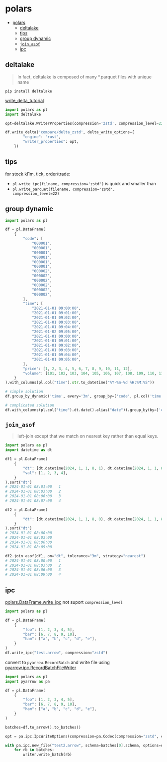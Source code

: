 # polars

- [polars](#polars)
  - [deltalake](#deltalake)
  - [tips](#tips)
  - [group dynamic](#group-dynamic)
  - [`join_asof`](#join_asof)
  - [ipc](#ipc)

## deltalake

> In fact, deltalake is composed of many *.parquet files with unique name

`pip install deltalake`

[write_delta_tutorial](https://blog.devgenius.io/harnessing-the-power-of-polars-and-delta-lake-for-data-processing-2d285ccfbef7)

```py
import polars as pl
import deltalake

opt=deltalake.WriterProperties(compression='zstd', compression_level=22)

df.write_delta('compare/delta_zstd', delta_write_options={
        "engine": "rust",
        "writer_properties": opt,
    })
```

## tips

for stock kl1m, tick, order/trade:
- `pl.write_ipc(filname, compression='zstd')` is quick and smaller than 
- `pl.write_parquet(filename, compression='zstd', compression_level=22)`

## group dynamic

```py
import polars as pl

df = pl.DataFrame(
    {
        "code": [
            "000001",
            "000001",
            "000001",
            "000001",
            "000001",
            "000001",
            "000002",
            "000002",
            "000002",
            "000002",
            "000002",
            "000002",
        ],
        "time": [
            "2021-01-01 09:00:00",
            "2021-01-01 09:01:00",
            "2021-01-01 09:02:00",
            "2021-01-01 09:03:00",
            "2021-01-01 09:04:00",
            "2021-01-02 09:05:00",
            "2021-01-01 09:00:00",
            "2021-01-01 09:01:00",
            "2021-01-01 09:02:00",
            "2021-01-01 09:03:00",
            "2021-01-01 09:04:00",
            "2021-01-01 09:05:00",
        ],
        "price": [1, 2, 3, 4, 5, 6, 7, 8, 9, 10, 11, 12],
        "volume": [101, 102, 103, 104, 105, 106, 107, 108, 109, 110, 111, 112],
    }
).with_columns(pl.col("time").str.to_datetime("%Y-%m-%d %H:%M:%S"))

# simple solution
df.group_by_dynamic('time', every='3m', group_by=['code', pl.col('time').dt.date().alias('date')]).agg(pl.col('volume', 'price').last())

# complicated solution
df.with_columns(pl.col("time").dt.date().alias("date")).group_by(by=['code', 'date']).map_groups(lambda x: x.sort('time').group_by_dynamic('time', every='3m').agg(pl.col('volume', 'price', 'code').last()))
```

## `join_asof`

> left-join except that we match on nearest key rather than equal keys.

```py
import polars as pl
import datetime as dt

df1 = pl.DataFrame(
    {
        "dt": [dt.datetime(2024, 1, 1, 8, 1), dt.datetime(2024, 1, 1, 8, 3), dt.datetime(2024, 1, 1, 8, 6), dt.datetime(2024, 1, 1, 8, 7)],
        "val": [1, 2, 3, 4],
    }
).sort("dt")
# 2024-01-01 08:01:00	1
# 2024-01-01 08:03:00	2
# 2024-01-01 08:06:00	3
# 2024-01-01 08:07:00	4

df2 = pl.DataFrame(
    {
        "dt": [dt.datetime(2024, 1, 1, 8, 0), dt.datetime(2024, 1, 1, 8, 3), dt.datetime(2024, 1, 1, 8, 6), dt.datetime(2024, 1, 1, 8, 9)],
    }
).sort("dt")
# 2024-01-01 08:00:00
# 2024-01-01 08:03:00
# 2024-01-01 08:06:00
# 2024-01-01 08:09:00

df2.join_asof(df1, on="dt", tolerance="3m", strategy="nearest")
# 2024-01-01 08:00:00	1
# 2024-01-01 08:03:00	2
# 2024-01-01 08:06:00	3
# 2024-01-01 08:09:00	4
```

## ipc

[polars.DataFrame.write_ipc](https://docs.pola.rs/api/python/stable/reference/api/polars.DataFrame.write_ipc.html) not suport `compression_level`

```py
import polars as pl

df = pl.DataFrame(
    {
        "foo": [1, 2, 3, 4, 5],
        "bar": [6, 7, 8, 9, 10],
        "ham": ["a", "b", "c", "d", "e"],
    }
)
df.write_ipc("test.arrow", compression="zstd")
```

convert to `pyarrow.RecordBatch` and write file using [pyarrow.ipc.RecordBatchFileWriter](https://arrow.apache.org/docs/python/generated/pyarrow.ipc.RecordBatchFileWriter.html)

```py
import polars as pl
import pyarrow as pa

df = pl.DataFrame(
    {
        "foo": [1, 2, 3, 4, 5],
        "bar": [6, 7, 8, 9, 10],
        "ham": ["a", "b", "c", "d", "e"],
    }
)

batches=df.to_arrow().to_batches()

opt = pa.ipc.IpcWriteOptions(compression=pa.Codec(compression="zstd", compression_level=22))

with pa.ipc.new_file("test2.arrow", schema=batches[0].schema, options=opt) as writer:
    for rb in batches:
        writer.write_batch(rb)
```